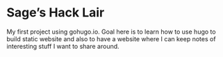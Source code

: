 # Sage’s Hack Lair

My first project using gohugo.io. Goal here is to learn how to use hugo to build static website and also to have a website where I can keep notes of interesting stuff I want to share around.
